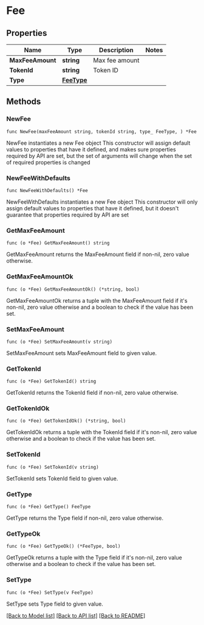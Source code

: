 # Fee

## Properties

Name | Type | Description | Notes
------------ | ------------- | ------------- | -------------
**MaxFeeAmount** | **string** | Max fee amount | 
**TokenId** | **string** | Token ID | 
**Type** | [**FeeType**](FeeType.md) |  | 

## Methods

### NewFee

`func NewFee(maxFeeAmount string, tokenId string, type_ FeeType, ) *Fee`

NewFee instantiates a new Fee object
This constructor will assign default values to properties that have it defined,
and makes sure properties required by API are set, but the set of arguments
will change when the set of required properties is changed

### NewFeeWithDefaults

`func NewFeeWithDefaults() *Fee`

NewFeeWithDefaults instantiates a new Fee object
This constructor will only assign default values to properties that have it defined,
but it doesn't guarantee that properties required by API are set

### GetMaxFeeAmount

`func (o *Fee) GetMaxFeeAmount() string`

GetMaxFeeAmount returns the MaxFeeAmount field if non-nil, zero value otherwise.

### GetMaxFeeAmountOk

`func (o *Fee) GetMaxFeeAmountOk() (*string, bool)`

GetMaxFeeAmountOk returns a tuple with the MaxFeeAmount field if it's non-nil, zero value otherwise
and a boolean to check if the value has been set.

### SetMaxFeeAmount

`func (o *Fee) SetMaxFeeAmount(v string)`

SetMaxFeeAmount sets MaxFeeAmount field to given value.


### GetTokenId

`func (o *Fee) GetTokenId() string`

GetTokenId returns the TokenId field if non-nil, zero value otherwise.

### GetTokenIdOk

`func (o *Fee) GetTokenIdOk() (*string, bool)`

GetTokenIdOk returns a tuple with the TokenId field if it's non-nil, zero value otherwise
and a boolean to check if the value has been set.

### SetTokenId

`func (o *Fee) SetTokenId(v string)`

SetTokenId sets TokenId field to given value.


### GetType

`func (o *Fee) GetType() FeeType`

GetType returns the Type field if non-nil, zero value otherwise.

### GetTypeOk

`func (o *Fee) GetTypeOk() (*FeeType, bool)`

GetTypeOk returns a tuple with the Type field if it's non-nil, zero value otherwise
and a boolean to check if the value has been set.

### SetType

`func (o *Fee) SetType(v FeeType)`

SetType sets Type field to given value.



[[Back to Model list]](../README.md#documentation-for-models) [[Back to API list]](../README.md#documentation-for-api-endpoints) [[Back to README]](../README.md)


